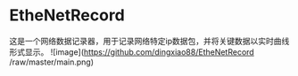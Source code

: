 # EtheNetRecord
这是一个网络数据记录器，用于记录网络特定ip数据包，并将关键数据以实时曲线形式显示。
 ![image](https://github.com/dingxiao88/EtheNetRecord
/raw/master/main.png)
